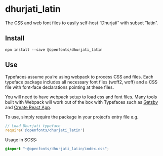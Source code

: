 
# dhurjati_latin

The CSS and web font files to easily self-host “Dhurjati” with subset "latin".

## Install

`npm install --save @openfonts/dhurjati_latin`

## Use

Typefaces assume you’re using webpack to process CSS and files. Each typeface
package includes all necessary font files (woff2, woff) and a CSS file with
font-face declarations pointing at these files.

You will need to have webpack setup to load css and font files. Many tools built
with Webpack will work out of the box with Typefaces such as [Gatsby](https://github.com/gatsbyjs/gatsby)
and [Create React App](https://github.com/facebookincubator/create-react-app).

To use, simply require the package in your project’s entry file e.g.

```javascript
// Load Dhurjati typeface
require('@openfonts/dhurjati_latin')
```

Usage in SCSS:
```scss
@import "~@openfonts/dhurjati_latin/index.css";
```
